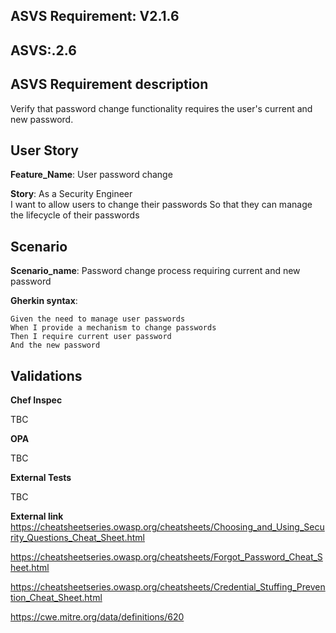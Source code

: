 ## ASVS Requirement: V2.1.6
## ASVS:.2.6

## ASVS Requirement description
Verify that password change functionality requires the user's current and new password.

## User Story
**Feature_Name**: User password change

**Story**:
As a Security Engineer\
I want to allow users to change their passwords
So that they can manage the lifecycle of their passwords

## Scenario
**Scenario_name**: Password change process requiring current and new password

**Gherkin syntax**:
```gherkin
Given the need to manage user passwords
When I provide a mechanism to change passwords
Then I require current user password
And the new password
```

## Validations

**Chef Inspec**

TBC

**OPA**

TBC

**External Tests**

TBC

**External link**\
https://cheatsheetseries.owasp.org/cheatsheets/Choosing_and_Using_Security_Questions_Cheat_Sheet.html

https://cheatsheetseries.owasp.org/cheatsheets/Forgot_Password_Cheat_Sheet.html

https://cheatsheetseries.owasp.org/cheatsheets/Credential_Stuffing_Prevention_Cheat_Sheet.html

https://cwe.mitre.org/data/definitions/620